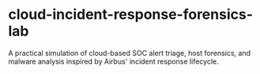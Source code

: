 # cloud-incident-response-forensics-lab
A practical simulation of cloud-based SOC alert triage, host forensics, and malware analysis inspired by Airbus' incident response lifecycle.
